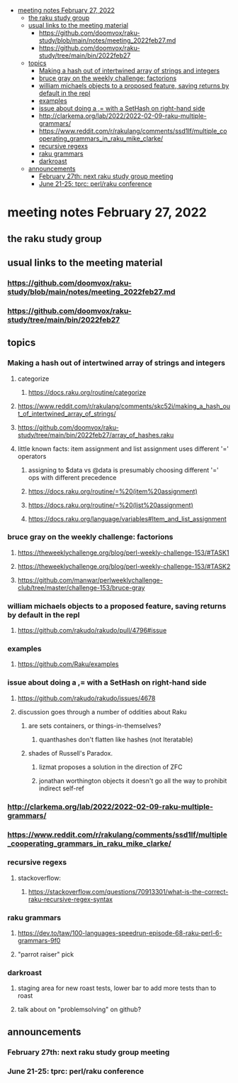 - [meeting notes February 27, 2022](#orgbe3b5f3)
  - [the raku study group](#orga88a37b)
  - [usual links to the meeting material](#org3717a95)
    - [<https://github.com/doomvox/raku-study/blob/main/notes/meeting_2022feb27.md>](#orgd1195fe)
    - [<https://github.com/doomvox/raku-study/tree/main/bin/2022feb27>](#org4d2403c)
  - [topics](#orgf705373)
    - [Making a hash out of intertwined array of strings and integers](#org14ea325)
    - [bruce gray on the weekly challenge: factorions](#org619dd11)
    - [william michaels objects to a proposed feature, saving returns by default in the repl](#org96ffaaa)
    - [examples](#org14ad5c1)
    - [issue about doing a ,= with a SetHash on right-hand side](#org247961c)
    - [<http://clarkema.org/lab/2022/2022-02-09-raku-multiple-grammars/>](#org91d7697)
    - [<https://www.reddit.com/r/rakulang/comments/ssd1lf/multiple_cooperating_grammars_in_raku_mike_clarke/>](#org2c141a9)
    - [recursive regexs](#org8849959)
    - [raku grammars](#orgb1e3e8b)
    - [darkroast](#org96878a5)
  - [announcements](#org062e5e6)
    - [February 27th: next raku study group meeting](#orgd5f6f21)
    - [June 21-25: tprc: perl/raku conference](#org9e2ec6d)


<a id="orgbe3b5f3"></a>

# meeting notes February 27, 2022


<a id="orga88a37b"></a>

## the raku study group


<a id="org3717a95"></a>

## usual links to the meeting material


<a id="orgd1195fe"></a>

### <https://github.com/doomvox/raku-study/blob/main/notes/meeting_2022feb27.md>


<a id="org4d2403c"></a>

### <https://github.com/doomvox/raku-study/tree/main/bin/2022feb27>


<a id="orgf705373"></a>

## topics


<a id="org14ea325"></a>

### Making a hash out of intertwined array of strings and integers

1.  categorize

    1.  <https://docs.raku.org/routine/categorize>

2.  <https://www.reddit.com/r/rakulang/comments/skc52i/making_a_hash_out_of_intertwined_array_of_strings/>

3.  <https://github.com/doomvox/raku-study/tree/main/bin/2022feb27/array_of_hashes.raku>

4.  little known facts: item assignment and list assignment uses different '=' operators

    1.  assigning to $data vs @data is presumably choosing different '=' ops with different precedence
    
    2.  <https://docs.raku.org/routine/=%20(item%20assignment)>
    
    3.  <https://docs.raku.org/routine/=%20(list%20assignment)>
    
    4.  <https://docs.raku.org/language/variables#Item_and_list_assignment>


<a id="org619dd11"></a>

### bruce gray on the weekly challenge: factorions

1.  <https://theweeklychallenge.org/blog/perl-weekly-challenge-153/#TASK1>

2.  <https://theweeklychallenge.org/blog/perl-weekly-challenge-153/#TASK2>

3.  <https://github.com/manwar/perlweeklychallenge-club/tree/master/challenge-153/bruce-gray>


<a id="org96ffaaa"></a>

### william michaels objects to a proposed feature, saving returns by default in the repl

1.  <https://github.com/rakudo/rakudo/pull/4796#issue>


<a id="org14ad5c1"></a>

### examples

1.  <https://github.com/Raku/examples>


<a id="org247961c"></a>

### issue about doing a ,= with a SetHash on right-hand side

1.  <https://github.com/rakudo/rakudo/issues/4678>

2.  discussion goes through a number of oddities about Raku

    1.  are sets containers, or things-in-themselves?
    
        1.  quanthashes don't flatten like hashes (not Iteratable)
    
    2.  shades of Russell's Paradox.
    
        1.  lizmat proposes a solution in the direction of ZFC
        
        2.  jonathan worthington objects it doesn't go all the way to prohibit indirect self-ref


<a id="org91d7697"></a>

### <http://clarkema.org/lab/2022/2022-02-09-raku-multiple-grammars/>


<a id="org2c141a9"></a>

### <https://www.reddit.com/r/rakulang/comments/ssd1lf/multiple_cooperating_grammars_in_raku_mike_clarke/>


<a id="org8849959"></a>

### recursive regexs

1.  stackoverflow:

    1.  <https://stackoverflow.com/questions/70913301/what-is-the-correct-raku-recursive-regex-syntax>


<a id="orgb1e3e8b"></a>

### raku grammars

1.  <https://dev.to/taw/100-languages-speedrun-episode-68-raku-perl-6-grammars-9f0>

2.  "parrot raiser" pick


<a id="org96878a5"></a>

### darkroast

1.  staging area for new roast tests, lower bar to add more tests than to roast

2.  talk about on "problemsolving" on github?


<a id="org062e5e6"></a>

## announcements


<a id="orgd5f6f21"></a>

### February 27th: next raku study group meeting


<a id="org9e2ec6d"></a>

### June 21-25: tprc: perl/raku conference
